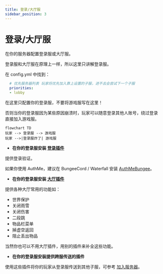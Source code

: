 ```yaml
---
title: 登录/大厅服
sidebar_position: 3
---
```


# 登录/大厅服

在你的服务器配置登录服或大厅服。

登录服和大厅服在原理上一样，所以这里只讲解登录服。

在 config.yml 中找到：

```YAML
  # 优先服务器列表 玩家将优先加入靠上设置的子服，进不去会尝试下一个子服
  priorities:
  - lobby
```

在这里只配置你的登录服，不要将游戏服写在这里！

否则当你的登录服因为某些原因崩溃时，玩家可以随意登录其他人账号，绕过登录直接加入游戏服。

```mermaid
flowchart TD
玩家 --> 登录服 --> 游戏服
玩家 -->|登录服炸了| 游戏服
```

- **在你的登录服安装 [登录插件](../../../plugin/other/Login/Login.md)**

提供登录验证。

如果你使用 AuthMe，建议在 BungeeCord / Waterfall 安装 [AuthMeBungee](https://www.spigotmc.org/resources/.50219)。

- **在你的登录服安装 [大厅插件](../../../plugin/WorldManagement/lobby/lobby.md)**

提供各种大厅常用的功能如：

- 世界保护
- 关闭雨雪
- 关闭伤害
- 二段跳
- 物品栏菜单
- 掉虚空返回
- 阻止丢出物品

当然你也可以不用大厅插件，用别的插件来补全这些功能。

- **在你的登录服安装提供跨服传送的插件**

使用这些插件将你的玩家从登录服传送到其他子服，可参考 [加入服务器](../../join-server.md)。

